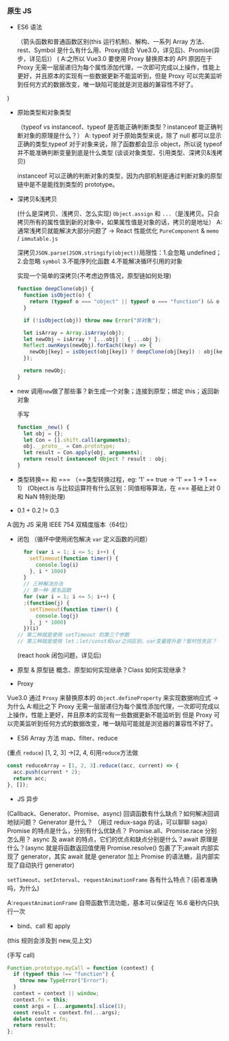### 原生 JS

- ES6 语法

  （箭头函数和普通函数区别(this 运行机制)、解构、一系列 Array 方法、rest、Symbol 是什么有什么用、Proxy(结合 Vue3.0，详见后)、Promise(异步，详见后)）
  (
  A:之所以 Vue3.0 要使用 Proxy 替换原本的 API 原因在于 Proxy 无需一层层递归为每个属性添加代理，一次即可完成以上操作，性能上更好，并且原本的实现有一些数据更新不能监听到，但是 Proxy 可以完美监听到任何方式的数据改变，唯一缺陷可能就是浏览器的兼容性不好了。

)

- 原始类型和对象类型

  （typeof vs instanceof、typeof 是否能正确判断类型？instanceof 能正确判断对象的原理是什么？）
  A: typeof 对于原始类型来说，除了 null 都可以显示正确的类型;typeof 对于对象来说，除了函数都会显示 object，所以说 typeof 并不能准确判断变量到底是什么类型
  (谈谈对象类型、引用类型、深拷贝&浅拷贝)

  instanceof 可以正确的判断对象的类型，因为内部机制是通过判断对象的原型链中是不是能找到类型的 prototype。

- 深拷贝&浅拷贝

  (什么是深拷贝、浅拷贝、怎么实现)
  `Object.assign` 和 `...`（是浅拷贝。只会拷贝所有的属性值到新的对象中，如果属性值是对象的话，拷贝的是地址）
  A:通常浅拷贝就能解决大部分问题了 -> React 性能优化 `PureComponent` & `memo` / `immutable.js`

  深拷贝`JSON.parse(JSON.stringify(object))`局限性：1.会忽略 undefined；2.会忽略 `symbol` 3.不能序列化函数 4.不能解决循环引用的对象

  实现一个简单的深拷贝(不考虑边界情况，原型链如何处理)

  ```javascript
  function deepClone(obj) {
    function isObject(o) {
      return (typeof o === "object" || typeof o === "function") && o !== null;
    }

    if (!isObject(obj)) throw new Error("非对象");

    let isArray = Array.isArray(obj);
    let newObj = isArray ? [...obj] : { ...obj };
    Reflect.ownKeys(newObj).forEach((key) => {
      newObj[key] = isObject(obj[key]) ? deepClone(obj[key]) : obj[key];
    });

    return newObj;
  }
  ```

- new
  调用`new`做了那些事？新生成一个对象；连接到原型；绑定 this；返回新对象

  手写

  ```javascript
  function _new() {
    let obj = {};
    let Con = [].shift.call(arguments);
    obj.__proto__ = Con.prototype;
    let result = Con.apply(obj, arguments);
    return result instanceof Object ? result : obj;
  }
  ```

- 类型转换== 和 ===
  （==类型转换过程，eg: '1' == true -> '1' == 1 -> 1 == 1）
  (Object.is 与比较运算符有什么区别：同值相等算法，在 === 基础上对 0 和 NaN 特别处理)


- 0.1 + 0.2 != 0.3

A:因为 JS 采用 IEEE 754 双精度版本（64位）


- 闭包
  （循环中使用闭包解决 `var` 定义函数的问题）

  ```javascript
    for (var i = 1; i <= 5; i++) {
      setTimeout(function timer() {
        console.log(i)
      }, i * 1000)
    }
    // 三种解决办法
    // 第一种 匿名函数
    for (var i = 1; i <= 5; i++) {
    ;(function(j) {
      setTimeout(function timer() {
        console.log(j)
      }, j * 1000)
    })(i)
  // 第二种就是使用 setTimeout 的第三个参数
  // 第三种就是使用 let；let/const和var之间区别、var变量提升是？暂时性死区？
  ```

  (react hook 闭包问题，详见后)

* 原型 & 原型链
  概念、原型如何实现继承？Class 如何实现继承？

- Proxy

Vue3.0 通过 `Proxy` 来替换原本的 `Object.defineProperty` 来实现数据响应式
-> 为什么
A:相比之下 Proxy 无需一层层递归为每个属性添加代理，一次即可完成以上操作，性能上更好，并且原本的实现有一些数据更新不能监听到
但是 Proxy 可以完美监听到任何方式的数据改变，唯一缺陷可能就是浏览器的兼容性不好了。

- ES6 Array 方法 map、filter、reduce

(重点 `reduce`)
[1, 2, 3] ->[2, 4, 6]用`reduce`方法做

```javascript
const reduceArray = [1, 2, 3].reduce((acc, current) => {
  acc.push(current * 2);
  return acc;
}, []);
```

- JS 异步

(Callback、Generator、Promise、async)
回调函数有什么缺点？如何解决回调地狱问题？
Generator 是什么？ （用过 redux-saga 的话，可以聊聊 saga）
Promise 的特点是什么，分别有什么优缺点？
Promise.all、Promise.race 分别怎么用？
async 及 await 的特点，它们的优点和缺点分别是什么？await 原理是什么？(async 就是将函数返回值使用 Promise.resolve() 包裹了下;await 内部实现了 generator，其实 await 就是 generator 加上 Promise 的语法糖，且内部实现了自动执行 generator)

`setTimeout`、`setInterval`、`requestAnimationFrame` 各有什么特点？(前者准确吗，为什么)

A:`requestAnimationFrame` 自带函数节流功能，基本可以保证在 16.6 毫秒内只执行一次

- bind、call 和 apply

(this 规则会涉及到 new,见上文)

(手写 call)

  ```javascript
  Function.prototype.myCall = function (context) {
    if (typeof this !== "function") {
      throw new TypeError("Error");
    }
    context = context || window;
    context.fn = this;
    const args = [...arguments].slice(1);
    const result = context.fn(...args);
    delete context.fn;
    return result;
  };
  ```
